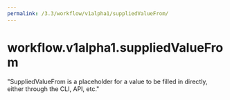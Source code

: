 ```yaml
---
permalink: /3.3/workflow/v1alpha1/suppliedValueFrom/
---
```


# workflow.v1alpha1.suppliedValueFrom

"SuppliedValueFrom is a placeholder for a value to be filled in directly, either through the CLI, API, etc."